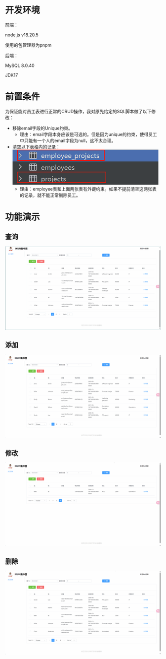 # 开发环境

前端：

node.js v18.20.5

使用的包管理器为pnpm

后端：

MySQL 8.0.40

JDK17



# 前置条件

为保证能对员工表进行正常的CRUD操作，我对原先给定的SQL脚本做了以下修改：

- 移除email字段的Unique约束。
  - 理由：email字段本身应该是可选的。但是因为unique的约束，使得员工中只能有一个人的email字段为null，这不太合理。
- 清空以下表格内的记录：![image-20241205090144904](./assets/image-20241205090144904.png)
  - 理由：employee表和上面两张表有外键约束。如果不提前清空这两张表的记录，就不能正常删除员工。



# 功能演示

## 查询

![recording](./assets/recording.gif)

## 添加

![recording](./assets/recording-1733360935261-5.gif)

## 修改

![recording](./assets/recording-1733361010549-7.gif)

## 删除

![recording](./assets/recording-1733361061076-9.gif)